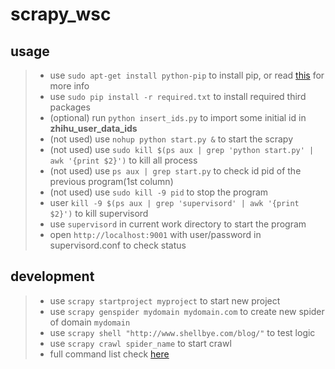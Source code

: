 scrapy_wsc
==========

usage
-----

> - use `sudo apt-get install python-pip` to install pip, or read [this][2] for more info
> - use `sudo pip install -r required.txt` to install required third packages
> - (optional) run `python insert_ids.py` to import some initial id in **zhihu_user_data_ids**
> - (not used) use `nohup python start.py &` to start the scrapy
> - (not used) use `sudo kill $(ps aux | grep 'python start.py' | awk '{print $2}')` to kill all process
> - (not used) use `ps aux | grep start.py` to check id pid of the previous program(1st column)
> - (not used) use `sudo kill -9 pid` to stop the program
> - user `kill -9 $(ps aux | grep 'supervisord' | awk '{print $2}')` to kill supervisord
> - use `supervisord` in current work directory to start the program
> - open `http://localhost:9001` with user/password in supervisord.conf to check status


development
-----------

> - use `scrapy startproject myproject` to start new project
> - use `scrapy genspider mydomain mydomain.com` to create new spider of domain `mydomain`
> - use `scrapy shell "http://www.shellbye.com/blog/"` to test logic
> - use `scrapy crawl spider_name` to start crawl
> - full command list check [here][1]


[1]:http://doc.scrapy.org/en/0.24/topics/commands.html
[2]:https://pip.pypa.io/en/latest/installing.html